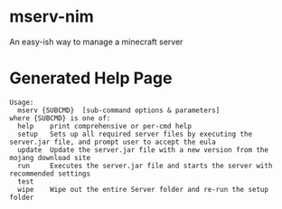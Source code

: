 # mserv-nim
An easy-ish way to manage a minecraft server

# Generated Help Page
```
Usage:
  mserv {SUBCMD}  [sub-command options & parameters]
where {SUBCMD} is one of:
  help    print comprehensive or per-cmd help
  setup   Sets up all required server files by executing the server.jar file, and prompt user to accept the eula
  update  Update the server.jar file with a new version from the mojang download site
  run     Executes the server.jar file and starts the server with recommended settings
  test
  wipe    Wipe out the entire Server folder and re-run the setup folder
  ```
